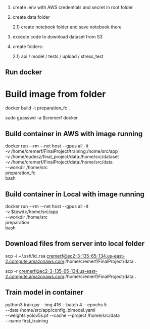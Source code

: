 1) create .env with AWS credentials and secret in root folder

2) create data folder

    2.1) create notebook folder and save notebook there

3) exceute code to download dataset from S3

3) create folders:

    2.1) api / model / tests / upload / stress_test

## Run docker

# Build image from folder

docker build -t preparation_fc .            

sudo gpasswd -a $cremerf docker

## Build container in AWS with image running


docker run --rm --net host --gpus all -it \
    -v /home/cremerf/FinalProject/training:/home/src/app \
    -v /home/eudesz/final_project/data:/home/src/dataset \
    -v /home/cremerf/FinalProject/data:/home/src/data \
    --workdir /home/src \
    preparation_fc \
    bash





## Build container in Local with image running

docker run --rm --net host --gpus all -it \
    -v $(pwd):/home/src/app \
    --workdir /home/src \
    preparation \
    bash

## Download files from server into local folder

scp -i ~/.ssh/id_rsa cremerf@ec2-3-135-65-134.us-east-2.compute.amazonaws.com:/home/cremerf/FinalProject/data .


scp -r cremerf@ec2-3-135-65-134.us-east-2.compute.amazonaws.com:/home/cremerf/FinalProject/data .

## Train model in container

python3 train.py --img 416 --batch 4 --epochs 5 \
    --data /home/src/app/config_blmodel.yaml \
    --weights yolov5s.pt --cache --project /home/src/data \
    --name first_training